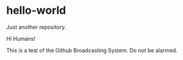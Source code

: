 # hello-world
Just another repository.

Hi Humans!

This is a test of the Github Broadcasting System.
Do not be alarmed.
